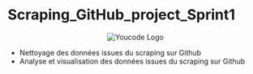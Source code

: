# Scraping_GitHub_project_Sprint1

<p align="center">
  <img src="https://github.com/aminelfaquiri/Scraping_GitHub_project_Sprint1/assets/81482544/5f20a3bd-c56c-4e39-93ef-909c923a1a66" alt="Youcode Logo">
</p>

* Nettoyage des données issues du scraping sur Github
* Analyse et visualisation des données issues du scraping sur Github
